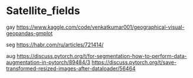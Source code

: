 # Satellite_fields
gay
https://www.kaggle.com/code/venkatkumar001/geographical-visual-geopandas-gmplot

seg 
https://habr.com/ru/articles/721414/

aug
https://discuss.pytorch.org/t/for-segmentation-how-to-perform-data-augmentation-in-pytorch/89484/3
https://discuss.pytorch.org/t/save-transformed-resized-images-after-dataloader/56464